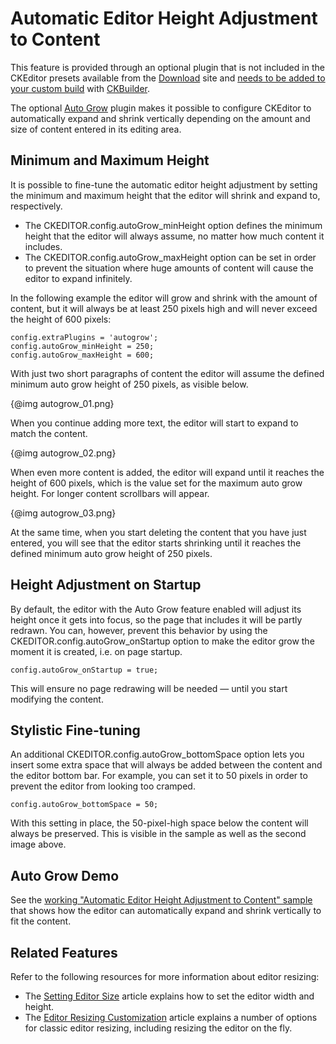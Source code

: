 <!--
Copyright (c) 2003-2016, CKSource - Frederico Knabben. All rights reserved.
For licensing, see LICENSE.md.
-->

# Automatic Editor Height Adjustment to Content

<p class="requirements">
	This feature is provided through an optional plugin that is not included in the CKEditor presets available from the <a href="http://ckeditor.com/download">Download</a> site and <a href="#!/guide/dev_plugins">needs to be added to your custom build</a> with <a href="http://ckeditor.com/builder">CKBuilder</a>.
</p>

The optional [Auto Grow](http://ckeditor.com/addon/autogrow) plugin makes it possible to configure CKEditor to automatically expand and shrink vertically depending on the amount and size of content entered in its editing area.

## Minimum and Maximum Height

It is possible to fine-tune the automatic editor height adjustment by setting the minimum and maximum height that the editor will shrink and expand to, respectively.

* The CKEDITOR.config.autoGrow_minHeight option defines the minimum height that the editor will always assume, no matter how much content it includes.
* The CKEDITOR.config.autoGrow_maxHeight option can be set in order to prevent the situation where huge amounts of content will cause the editor to expand infinitely.

In the following example the editor will grow and shrink with the amount of content, but it will always be at least 250 pixels high and will never exceed the height of 600 pixels:

    config.extraPlugins = 'autogrow';
    config.autoGrow_minHeight = 250;
    config.autoGrow_maxHeight = 600;

With just two short paragraphs of content the editor will assume the defined minimum auto grow height of 250 pixels, as visible below.

{@img autogrow_01.png}

When you continue adding more text, the editor will start to expand to match the content.

{@img autogrow_02.png}

When even more content is added, the editor will expand until it reaches the height of 600 pixels, which is the value set for the maximum auto grow height. For longer content scrollbars will appear.

{@img autogrow_03.png}

At the same time, when you start deleting the content that you have just entered, you will see that the editor starts shrinking until it reaches the defined minimum auto grow height of 250 pixels.
    
## Height Adjustment on Startup

By default, the editor with the Auto Grow feature enabled will adjust its height once it gets into focus, so the page that includes it will be partly redrawn. You can, however, prevent this behavior by using the CKEDITOR.config.autoGrow_onStartup option to make the editor grow the moment it is created, i.e. on page startup.

    config.autoGrow_onStartup = true;

This will ensure no page redrawing will be needed &mdash; until you start modifying the content.

## Stylistic Fine-tuning

An additional CKEDITOR.config.autoGrow_bottomSpace option lets you insert some extra space that will always be added between the content and the editor bottom bar. For example, you can set it to 50 pixels in order to prevent the editor from looking too cramped.

    config.autoGrow_bottomSpace = 50;

With this setting in place, the 50-pixel-high space below the content will always be preserved. This is visible in the sample as well as the second image above.

## Auto Grow Demo 

See the [working "Automatic Editor Height Adjustment to Content" sample](http://sdk.ckeditor.com/samples/autogrow.html) that shows how the editor can automatically expand and shrink vertically to fit the content.

## Related Features

Refer to the following resources for more information about editor resizing:

* The [Setting Editor Size](#!/guide/dev_size) article explains how to set the editor width and height.
* The [Editor Resizing Customization](#!/guide/dev_resize) article explains a number of options for classic editor resizing, including resizing the editor on the fly.